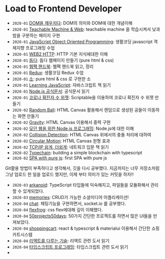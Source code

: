 # Load to Frontend Developer

- `2020-01` [DOM을 깨우치다](https://github.com/HYUNJINE/Frontend/tree/master/JavaScript/javascript%20books/DOM%EC%9D%84%20%EA%B9%A8%EC%9A%B0%EC%B9%98%EB%8B%A4): DOM의 의미와 DOM에 대한 개념이해
- `2020-01` [Teachable Machine & Web](https://github.com/HYUNJINE/javascript/tree/master/%EC%83%9D%ED%99%9C%EC%BD%94%EB%94%A9/Teachable%20Machine%20%26%20Web): teachable machine 을 학습시켜서 낮과 밤을 구분하는 페이지 구현
- `2020-01` [JavaScript Object Oriented Programming](https://github.com/HYUNJINE/javascript/tree/master/%EC%83%9D%ED%99%9C%EC%BD%94%EB%94%A9/JavaScript%20Object%20Oriented%20Programming): 생활코딩 javascript 객체지향 프로그래밍 수업
- `2020-01` [WEB2 HTTP](https://github.com/HYUNJINE/javascript/tree/master/%EC%83%9D%ED%99%9C%EC%BD%94%EB%94%A9/HTTP): HTTP 기본 지식에대한 이해
- `2020-01` [돕다](https://github.com/HYUNJINE/Frontend/tree/master/pure%20HTML%20%26%20CSS/%EB%8F%95%EB%8B%A4): 돕다 웹페이지 만들기 (pure html & css)
- `2020-01` [웹팩 핸드북](https://github.com/HYUNJINE/Frontend/tree/master/webpack): 웹팩 핸드북 읽고, 정리
- `2020-01` [Redux](https://github.com/HYUNJINE/Frontend/tree/master/%EC%83%9D%ED%99%9C%EC%BD%94%EB%94%A9/Redux): 생활코딩 Redux 수업
- `2020-01` [소](https://github.com/HYUNJINE/Frontend/tree/master/pure%20HTML%20%26%20CSS/%EC%86%8C): pure html & css 로 구현한 소
- `2020-01` [Learning JavaScript](https://github.com/HYUNJINE/Frontend/tree/master/JavaScript/javascript%20books/Learning%20JavaScript): 자바스크립트 책 읽기
- `2020-01` [Node.js 공식문서](https://github.com/HYUNJINE/Frontend/tree/master/JavaScript/%EA%B3%B5%EC%8B%9D%EB%AC%B8%EC%84%9C/Node.js): 공식문서 읽기
- `2020-01` [코로나 확진자 수 위젯](https://github.com/HYUNJINE/Frontend/tree/master/JavaScript/Scriptable/%EC%BD%94%EB%A1%9C%EB%82%98%20%ED%99%95%EC%A7%84%EC%9E%90%20%EC%88%98%20%EC%9C%84%EC%A0%AF): Scriptable을 이용하여 코로나 확진자 수 위젯 만들기
- `2020-02` [Random Ball](https://github.com/HYUNJINE/Frontend/tree/master/pure%20HTML%20%26%20CSS/Canvas/Random%20Ball): HTML Canvas 활용해서 랜덤으로 생성된 공들이 이동하는 화면 만들기
- `2020-02` [Gravity](https://github.com/HYUNJINE/Frontend/tree/master/pure%20HTML%20%26%20CSS/Canvas/gravity): HTML Canvas 이용해서 중력 구현
- `2020-02` [모던 웹을 위한 Node.js 프로그래밍](https://github.com/HYUNJINE/Frontend/tree/master/JavaScript/javascript%20books/%EB%AA%A8%EB%8D%98%20%EC%9B%B9%EC%9D%84%20%EC%9C%84%ED%95%9C%20Node.js%20%20%ED%94%84%EB%A1%9C%EA%B7%B8%EB%9E%98%EB%B0%8D/code): Node.js에 대한 이해
- `2020-02` [Collision Detection](https://github.com/HYUNJINE/Frontend/tree/master/pure%20HTML%20%26%20CSS/Canvas/collision): HTML Canvas 위에서의 충돌 처리에 대하여
- `2020-02` [Circular Motion](https://github.com/HYUNJINE/Frontend/tree/master/pure%20HTML%20%26%20CSS/Canvas/Circular%20Motion): HTML Canvas 원형 효과
- `2020-02` [TCP/IP 쉽게, 더쉽게](https://github.com/HYUNJINE/Frontend/tree/master/Network/Books/TCP%20IP%20%EC%89%BD%EA%B2%8C%2C%20%EB%8D%94%20%EC%89%BD%EA%B2%8C): 네트워크 입문 책 읽기
- `2020-02` [Typechain](https://github.com/HYUNJINE/Frontend/tree/master/%EA%B0%95%EC%9D%98/nomadcoders/TypeScript): building a simple blockchain with typescript
- `2020-02` [SPA with pure js](https://github.com/HYUNJINE/Frontend/tree/master/JavaScript/Web/SPA/Pure%20JS%20SPA): first SPA with pure js

Git활용 방법이 부족하다고 생각해서, 깃을 다시 공부했다. 지금까지는 너무 저장소처럼 그냥 업로드 한 일을 업로드 했지만, 이제 부터 의미가 있는 커밋을 하자!!

- `2020-03` [arkanoid](https://github.com/hyunjinee/arkanoid): TypeScript 타입들에 익숙해지고, 파일들을 모듈화해서 관리할 수 있게되었다.
- `2020-03` [memories](https://github.com/hyunjinee/memories): CRUD가 가능한 소셜미디어 어플리케이션!
- `2020-04` [chat](https://github.com/hyunjinee/chatapp): 채팅기능을 구현하면서, socket.io 를 공부했다.
- `2020-04` [flexfrog](https://github.com/hyunjinee/Frontend/tree/master/pure%20HTML%20%26%20CSS/Flex%20Frog): css flex에대해 깊이 이해했다.
- `2020-04` [50projects50days](https://github.com/hyunjinee/Frontend/tree/master/pure%20HTML%20%26%20CSS/50projects50days): 50가지 간단한 프로젝트를 하면서 많은 UI들을 만져보았다.
- `2020-04` [shoppingcart](https://github.com/hyunjinee/Frontend/tree/master/React/shoppingcart): react & typescript & materialui 이용해서 간단한 쇼핑카트시스템
- `2020-04` [리액트를 다루는 기술](https://github.com/hyunjinee/how-to-handle-react): 리액트 관련 도서 읽기
- `2020-04` [타입스크립트 프로그래밍](https://github.com/hyunjinee/Frontend/tree/master/JavaScript/javascript%20books/TypeScript%20Programming): 타입스크립트 관련 도서 읽기
-  